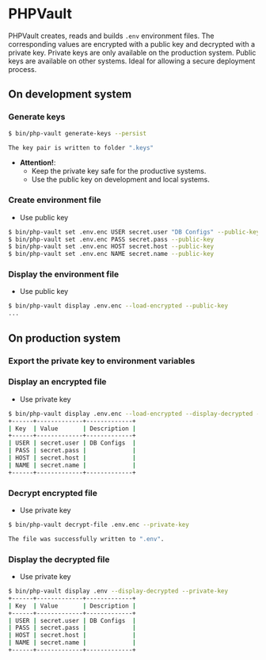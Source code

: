 # PHPVault
PHPVault creates, reads and builds `.env` environment files. The corresponding values are encrypted with a
public key and decrypted with a private key. Private keys are only available on the production system.
Public keys are available on other systems. Ideal for allowing a secure deployment process.

## On development system

### Generate keys

```bash
$ bin/php-vault generate-keys --persist

The key pair is written to folder ".keys"
```

* **Attention!**:
	* Keep the private key safe for the productive systems.
	* Use the public key on development and local systems.



### Create environment file

* Use public key

```bash
$ bin/php-vault set .env.enc USER secret.user "DB Configs" --public-key --create
$ bin/php-vault set .env.enc PASS secret.pass --public-key
$ bin/php-vault set .env.enc HOST secret.host --public-key
$ bin/php-vault set .env.enc NAME secret.name --public-key
```

### Display the environment file

* Use public key

```bash
$ bin/php-vault display .env.enc --load-encrypted --public-key
...
```

## On production system

### Export the private key to environment variables

### Display an encrypted file

* Use private key

```bash
$ bin/php-vault display .env.enc --load-encrypted --display-decrypted --private-key
+------+-------------+-------------+
| Key  | Value       | Description |
+------+-------------+-------------+
| USER | secret.user | DB Configs  |
| PASS | secret.pass |             |
| HOST | secret.host |             |
| NAME | secret.name |             |
+------+-------------+-------------+
```

### Decrypt encrypted file

* Use private key

```bash
$ bin/php-vault decrypt-file .env.enc --private-key

The file was successfully written to ".env".
```

### Display the decrypted file

* Use private key

```bash
$ bin/php-vault display .env --display-decrypted --private-key
+------+-------------+-------------+
| Key  | Value       | Description |
+------+-------------+-------------+
| USER | secret.user | DB Configs  |
| PASS | secret.pass |             |
| HOST | secret.host |             |
| NAME | secret.name |             |
+------+-------------+-------------+
```

